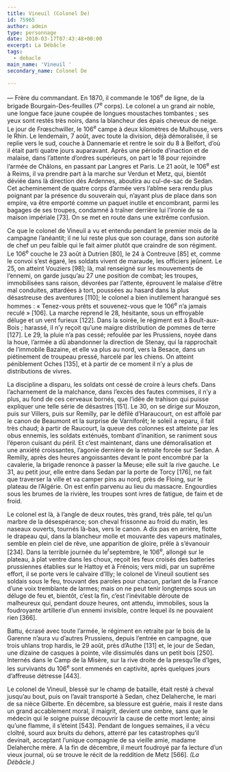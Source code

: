 ```yaml
---
title: Vineuil (Colonel De)
id: 75965
author: admin
type: personnage
date: 2010-03-17T07:43:48+00:00
excerpt: La Débâcle
tags:
  - debacle
main_name: 'Vineuil '
secondary_name: Colonel De

---
```

— Frère du commandant. En 1870, il commande le 106<sup>e</sup> de ligne, de la brigade Bourgain-Des-feuilles (7<sup>e</sup> corps). Le colonel a un grand air noble, une longue face jaune coupée de longues moustaches tombantes ; ses yeux sont restés très noirs, dans la blancheur des épais cheveux de neige. Le jour de Frœschwiller, le 106<sup>e</sup> campe à deux kilomètres de Mulhouse, vers le Rhin. Le lendemain, 7 août, avec toute la division, déjà démoralisée, il se replie vers le sud, couche à Dannemarie et rentre le soir du 8 à Belfort, d&rsquo;où il était parti quatre jours auparavant. Après une période d&rsquo;inaction et de malaise, dans l&rsquo;attente d&rsquo;ordres supérieurs, on part le 18 pour rejoindre l&rsquo;armée de Châlons, en passant par Langres et Paris. Le 21 août, le 106<sup>e</sup> est à Reims, il va prendre part à la marche sur Verdun et Metz, qui, bientôt déviée dans là direction dés Ardennes, aboutira au cul-de-sac de Sedan. Cet acheminement de quatre corps d&rsquo;armée vers l&rsquo;abîme sera rendu plus poignant par la présence du souverain qui, n&rsquo;ayant plus de place dans son empire, va être emporté comme un paquet inutile et encombrant, parmi les bagages de ses troupes, condamné à traîner derrière lui l&rsquo;ironie de sa maison impériale [73]. On se met en route dans une extrême confusion.

Ce que le colonel de Vineuil a vu et entendu pendant le premier mois de la campagne l&rsquo;anéantit; il ne lui reste plus que son courage, dans son autorité de chef un peu faible qui le fait aimer plutôt que craindre de son régiment. Le 106<sup>e</sup> couche le 23 août à Dutrien [80], le 24 à Contreuve [85] et, comme le convoi s&rsquo;est égaré, les soldats vivent de maraude, les officiers jeûnent. Le 25, on atteint Vouziers [98]; là, mal renseigné sur les mouvements de l&rsquo;ennemi, on garde jusqu&rsquo;au 27 une position de combat; les troupes, immobilisées sans raison, dévorées par l&rsquo;attente, éprouvent le malaise d&rsquo;être mal conduites, attardées à tort, poussées au hasard dans la plus désastreuse des aventures [110]; le colonel a bien inutilement harangué ses hommes : « Tenez-vous prêts et souvenez-vous que le 106<sup>e</sup> n&rsquo;a jamais reculé » [106]. La marche reprend le 28, hésitante, sous un effroyable déluge et un vent furieux [122]. Dans la soirée, le régiment est à Boult-aux-Bois ; harassé, il n&rsquo;y reçoit qu&rsquo;une maigre distribution de pommes de terre [127]. Le 29, la pluie n&rsquo;a pas cessé; refoulée par les Prussiens, noyée dans la houe, l&rsquo;armée a dû abandonner la direction de Stenay, qui la rapprochait de l&rsquo;immobile Bazaine, et elle va plus au nord, vers la Besace, dans un piétinement de troupeau pressé, harcelé par les chiens. On atteint péniblement Oches [135], et à partir de ce moment il n&rsquo;y a plus de distributions de vivres.

La discipline a disparu, les soldats ont cessé de croire à leurs chefs. Dans l&rsquo;acharnement de la malchance, dans l&rsquo;excès des fautes commises, il n&rsquo;y a plus, au fond de ces cerveaux bornés, que l&rsquo;idée de trahison qui puisse expliquer une telle série de désastres [151]. Le 30, on se dirige sur Mouzon, puis sur Villers, puis sur Remilly, par le défilé d&rsquo;Haraucourt, on est affolé par le canon de Beaumont et la surprise de Varniforêt; le soleil a reparu, il fait très chaud; à partir de Raucourt, la queue des colonnes est atteinte par les obus ennemis, les soldats exténués, tombant d&rsquo;inanition, se raniment sous l&rsquo;éperon cuisant du péril. Et c&rsquo;est maintenant, dans une démoralisation et une anxiété croissantes, l&rsquo;agonie dernière de la retraite forcée sur Sedan. A Remilly, après des heures angoissantes devant le pont encombré par la cavalerie, la brigade renonce à passer la Meuse; elle suit la rive gauche. Le 31, au petit jour, elle entre dans Sedan par la porte de Torcy [176], ne fait que traverser la ville et va camper pins au nord, près de Floing, sur le plateau de l&rsquo;Algérie. On est enfin parvenu au lieu du massacre. Engourdies sous les brumes de la rivière, les troupes sont ivres de fatigue, de faim et de froid.

Le colonel est là, à l&rsquo;angle de deux routes, très grand, très pâle, tel qu&rsquo;un marbre de la désespérance; son cheval frissonne au froid du matin, les naseaux ouverts, tournés là-bas, vers le canon. A dix pas en arrière, flotte le drapeau qui, dans la blancheur molle et mouvante des vapeurs matinales, semble en plein ciel de rêve, une apparition de gloire, prêle à s&rsquo;évanouir [234]. Dans la terrible journée du le<sup>r</sup>septembre, le 106<sup>e</sup>, allongé sur le plateau, à plat ventre dans les choux, reçoit les feux croisés des batteries prussiennes établies sur le Hattoy et à Frénois; vers midi, par un suprême effort, il se porte vers le calvaire d&rsquo;Illy; le colonel de Vineuil soutient ses soldais sous le feu, trouvant des paroles pour chacun, parlant de la France d&rsquo;une voix tremblante de larmes; mais on ne peut tenir longtemps sous un déluge de feu et, bientôt, c&rsquo;est la fin, c&rsquo;est l&rsquo;inévitable déroute de malheureux qui, pendant douze heures, ont attendu, immobiles, sous la foudroyante artillerie d&rsquo;un ennemi invisible, contre lequel ils ne pouvaient rien [366].

Battu, écrasé avec toute l&rsquo;armée, le régiment en retraite par le bois de la Garenne n&rsquo;aura vu d&rsquo;autres Prussiens, depuis l&rsquo;entrée en campagne, que trois uhlans trop hardis, le 29 août, près d&rsquo;Authe [131] et, le jour de Sedan, une dizaine de casques à pointe, vile dissimulés dans un petit bois [250]. Internés dans le Camp de la Misère, sur la rive droite de la presqu&rsquo;île d&rsquo;Iges, les survivants du 106<sup>e</sup> sont emmenés en captivité, après quelques jours d&rsquo;affreuse détresse [443].

Le colonel de Vineuil, blessé sur le champ de bataille, était resté à cheval jusqu&rsquo;au bout, puis on l&rsquo;avait transporté à Sedan, chez Delaherche, le mari de sa nièce Gilberte. En décembre, sa blessure est guérie, mais il reste dans un grand accablement moral, il maigrit, devient une ombre, sans que le médecin qui le soigne puisse découvrir la cause de cette mort lente; ainsi qu&rsquo;une flamme, il s&rsquo;éteint [543]. Pendant de longues semaines, il a vécu cloîtré, sourd aux bruits du dehors, atterré par les catastrophes qu&rsquo;il devinait, acceptant l&rsquo;unique compagnie de sa vieille amie, madame Delaherche mère. A la fin de décembre, il meurt foudroyé par fa lecture d&rsquo;un vieux journal, où se trouve le récit de la reddition de Metz [566]. _(La Débâcle.)_